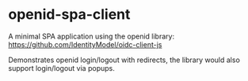 # openid-spa-client
A minimal SPA application using the openid library: https://github.com/IdentityModel/oidc-client-js

Demonstrates openid login/logout with redirects, the library would also support login/logout via popups.

